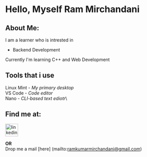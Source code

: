 # Hello, Myself Ram Mirchandani<br>

## About Me:
I am a learner who is intrested in
* Backend Development<br>
<p>Currently I'm learning C++ and Web Development</p>

## Tools that i use
Linux Mint - *My primary desktop*\
VS Code - *Code editor*\
Nano - *CLI-based text ediotr*\

## Find me at:
<a href="https://www.linkedin.com/in/cse-ram"><img src="https://images.app.goo.gl/E6SNjLedZwg4eXJ59" title="LinkedIn" alt="linkedin-icon" height=40 width=40></a>

**OR**<br>
Drop me a mail [here] (mailto:ramkumarmirchandani@gmail.com)
